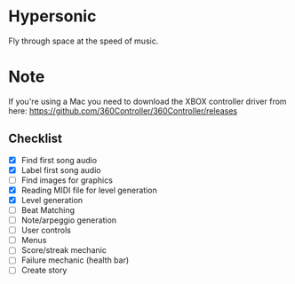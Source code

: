 # Hypersonic
Fly through space at the speed of music.

# Note
If you're using a Mac you need to download the XBOX controller driver from here: https://github.com/360Controller/360Controller/releases

## Checklist
- [x] Find first song audio
- [x] Label first song audio
- [ ] Find images for graphics
- [x] Reading MIDI file for level generation
- [x] Level generation
- [ ] Beat Matching
- [ ] Note/arpeggio generation
- [ ] User controls
- [ ] Menus
- [ ] Score/streak mechanic
- [ ] Failure mechanic (health bar)
- [ ] Create story